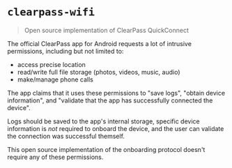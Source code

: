 # `clearpass-wifi`

> Open source implementation of ClearPass QuickConnect

The official ClearPass app for Android requests a lot of intrusive permissions, including but not limited to:

* access precise location
* read/write full file storage (photos, videos, music, audio)
* make/manage phone calls

The app claims that it uses these permissions to "save logs", "obtain device information", and "validate that the app has successfully connected the device".

Logs should be saved to the app's internal storage, specific device information is _not_ required to onboard the device, and the user can validate the connection was successful themself.

This open source implementation of the onboarding protocol doesn't require any of these permissions.
